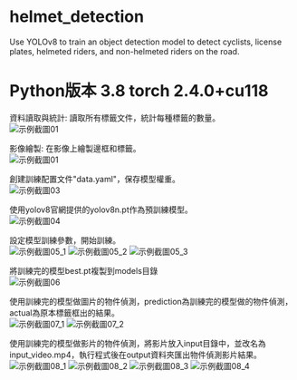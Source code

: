 # helmet_detection
Use YOLOv8 to train an object detection model to detect cyclists, license plates, helmeted riders, and non-helmeted riders on the road.

# Python版本 3.8 torch 2.4.0+cu118 

資料讀取與統計:
讀取所有標籤文件，統計每種標籤的數量。  
![示例截圖01](https://github.com/wenshenfan/helmet_detection/raw/main/screenshot/01.jpg)


影像繪製:
在影像上繪製邊框和標籤。  
![示例截圖01](https://github.com/wenshenfan/helmet_detection/raw/main/screenshot/02.jpg)


創建訓練配置文件"data.yaml"，保存模型權重。  
![示例截圖03](https://github.com/wenshenfan/helmet_detection/raw/main/screenshot/03.jpg)


使用yolov8官網提供的yolov8n.pt作為預訓練模型。  
![示例截圖04](https://github.com/wenshenfan/helmet_detection/raw/main/screenshot/04.jpg)


設定模型訓練參數，開始訓練。  
![示例截圖05_1](https://github.com/wenshenfan/helmet_detection/raw/main/screenshot/05_1.jpg)
![示例截圖05_2](https://github.com/wenshenfan/helmet_detection/raw/main/screenshot/05_2.jpg)
![示例截圖05_3](https://github.com/wenshenfan/helmet_detection/raw/main/screenshot/05_3.jpg)


將訓練完的模型best.pt複製到models目錄  
![示例截圖06](https://github.com/wenshenfan/helmet_detection/raw/main/screenshot/06.jpg)


使用訓練完的模型做圖片的物件偵測，prediction為訓練完的模型做的物件偵測，actual為原本標籤框出的結果。  
![示例截圖07_1](https://github.com/wenshenfan/helmet_detection/raw/main/screenshot/07_1.jpg)
![示例截圖07_2](https://github.com/wenshenfan/helmet_detection/raw/main/screenshot/07_2.jpg)

使用訓練完的模型做影片的物件偵測，將影片放入input目錄中，並改名為input_video.mp4，執行程式後在output資料夾匯出物件偵測影片結果。  
![示例截圖08_1](https://github.com/wenshenfan/helmet_detection/raw/main/screenshot/08_1.jpg)
![示例截圖08_2](https://github.com/wenshenfan/helmet_detection/raw/main/screenshot/08_2.jpg)
![示例截圖08_3](https://github.com/wenshenfan/helmet_detection/raw/main/screenshot/08_3.jpg)
![示例截圖08_4](https://github.com/wenshenfan/helmet_detection/raw/main/screenshot/08_4.jpg)
